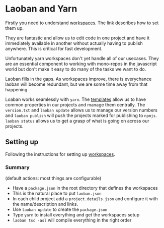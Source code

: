 # Laoban and Yarn

Firstly you need to understand [workspaces](https://yarnpkg.com/features/workspaces). The 
link describes how to set them up.

They are fantastic and allow us to edit code in one project and have it 
immediately available in another without actually having to publish anywhere. This
is critical for fast development.

Unfortunately yarn workspaces don't yet handle all of our usecases. They 
are an essential component to working with mono-repos in the javascript world
but don't make it easy to do many of the tasks we want to do.

Laoban fills in the gaps. As workspaces improve, there is everychance laoban will 
become redundant, but we are some time away from that happening

Loaban works seamlessly with `yarn`. The [templates](TEMPLATES.md) allow us
to have common properties in our projects and manage them centrally. The 
`version.txt` and `laoban update`  allows us to manage our version numbers and 
`laoban publish` will push the projects marked for publishing to `npmjs`. `laoban status`
allows us to get a grasp of what is going on across our projects.

## Setting up
Following the instructions for setting up  [workspaces](https://yarnpkg.com/features/workspaces). 

### Summary
(default actions: most things are configurable)
* Have a `package.json` in the root directory that defines the workspaces
* This is the natural place to put `laoban.json`
* In each child project add a `project.details.json` and configure it with the name/description and links.
* Use `laoban update` to create the `package.json`
* Type `yarn` to install everything and get the workspaces setup
* `laoban tsc -asl` will compile everything in the right order
